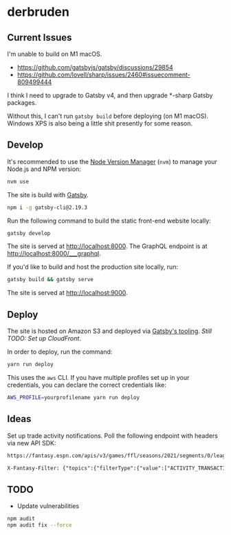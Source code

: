 # derbruden

## Current Issues

I'm unable to build on M1 macOS.

- <https://github.com/gatsbyjs/gatsby/discussions/29854>
- <https://github.com/lovell/sharp/issues/2460#issuecomment-809499444>

I think I need to upgrade to Gatsby v4, and then upgrade *-sharp Gatsby packages.

Without this, I can't run `gatsby build` before deploying (on M1 macOS). Windows XPS is also being a little shit presently for some reason.

## Develop

It's recommended to use the [Node Version Manager](https://github.com/nvm-sh/nvm) (`nvm`) to manage your Node.js and NPM version:

```sh
nvm use
```

The site is build with [Gatsby](https://www.gatsbyjs.com/docs/quick-start/).

```sh
npm i -g gatsby-cli@2.19.3
```

Run the following command to build the static front-end website locally:

```sh
gatsby develop
```

The site is served at <http://localhost:8000>. The GraphQL endpoint is at <http://localhost:8000/___graphql>.

If you'd like to build and host the production site locally, run:

```sh
gatsby build && gatsby serve
```

The site is served at <http://localhost:9000>.

## Deploy

The site is hosted on Amazon S3 and deployed via [Gatsby's tooling](https://www.gatsbyjs.com/docs/deploying-to-s3-cloudfront/). _Still TODO: Set up CloudFront_.

In order to deploy, run the command:

```sh
yarn run deploy
```

This uses the `aws` CLI. If you have multiple profiles set up in your credentials, you can declare the correct credentials like:

```sh
AWS_PROFILE=yourprofilename yarn run deploy
```

## Ideas

Set up trade activity notifications. Poll the following endpoint with headers via new API SDK:

```txt
https://fantasy.espn.com/apis/v3/games/ffl/seasons/2021/segments/0/leagues/794521/communication/

X-Fantasy-Filter: {"topics":{"filterType":{"value":["ACTIVITY_TRANSACTIONS"]},"limit":25,"limitPerMessageSet":{"value":25},"offset":0,"sortMessageDate":{"sortPriority":1,"sortAsc":false},"sortFor":{"sortPriority":2,"sortAsc":false},"filterDateRange":{"value":1625439600000,"additionalValue":1628809199999},"filterExcludeMessageTypeIds":{"value":[106,202,232,184,183,229,228,227,230,231,188]}}}~]
```

## TODO

- Update vulnerabilities

```sh
npm audit
npm audit fix --force
```
